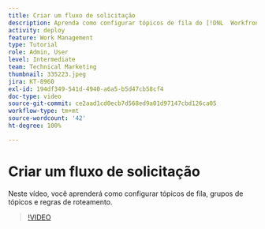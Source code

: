 ```yaml
---
title: Criar um fluxo de solicitação
description: Aprenda como configurar tópicos de fila do [!DNL  Workfront] , grupos de tópicos e regras de roteamento para ajudar a gerenciar solicitações e entrada de trabalho.
activity: deploy
feature: Work Management
type: Tutorial
role: Admin, User
level: Intermediate
team: Technical Marketing
thumbnail: 335223.jpeg
jira: KT-8960
exl-id: 194df349-541d-4940-a6a5-b5d47cb58cf4
doc-type: video
source-git-commit: ce2aad1cd0ecb7d568ed9a01d97147cbd126ca05
workflow-type: tm+mt
source-wordcount: '42'
ht-degree: 100%

---
```


# Criar um fluxo de solicitação

Neste vídeo, você aprenderá como configurar tópicos de fila, grupos de tópicos e regras de roteamento.

>[!VIDEO](https://video.tv.adobe.com/v/335223/?quality=12&learn=on)




